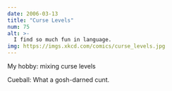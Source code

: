 ```yaml
---
date: 2006-03-13
title: "Curse Levels"
num: 75
alt: >-
  I find so much fun in language.
img: https://imgs.xkcd.com/comics/curse_levels.jpg
---
```

My hobby: mixing curse levels

Cueball: What a gosh-darned cunt.